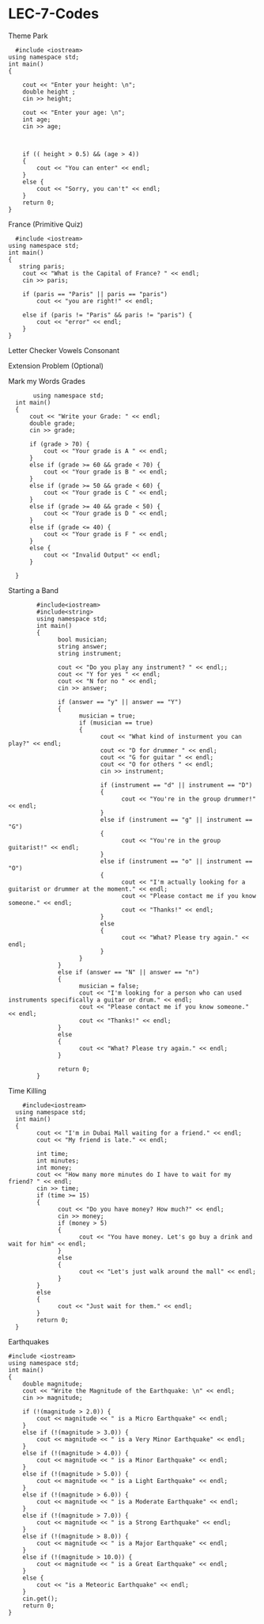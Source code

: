 # LEC-7-Codes

Theme Park

      #include <iostream>
    using namespace std;
    int main()
    {

        cout << "Enter your height: \n";
        double height ;
        cin >> height;

        cout << "Enter your age: \n";
        int age;
        cin >> age;



        if (( height > 0.5) && (age > 4))
        {
            cout << "You can enter" << endl;
        }
        else {
            cout << "Sorry, you can't" << endl;
        }
        return 0;
    }


 France (Primitive Quiz)

      #include <iostream>
    using namespace std;
    int main()
    {
       string paris;
        cout << "What is the Capital of France? " << endl;
        cin >> paris; 

        if (paris == "Paris" || paris == "paris")
            cout << "you are right!" << endl;

        else if (paris != "Paris" && paris != "paris") {
            cout << "error" << endl;
        }
    }


Letter Checker Vowels Consonant  

Extension Problem (Optional)

Mark my Words Grades

           using namespace std;
      int main()
      {
          cout << "Write your Grade: " << endl;
          double grade;
          cin >> grade;

          if (grade > 70) {
              cout << "Your grade is A " << endl;
          }
          else if (grade >= 60 && grade < 70) {
              cout << "Your grade is B " << endl;
          }
          else if (grade >= 50 && grade < 60) {
              cout << "Your grade is C " << endl;
          }
          else if (grade >= 40 && grade < 50) {
              cout << "Your grade is D " << endl;
          }
          else if (grade <= 40) {
              cout << "Your grade is F " << endl;
          }
          else {
              cout << "Invalid Output" << endl;
          }

      }



Starting a Band

            #include<iostream>
            #include<string>
            using namespace std;
            int main()
            {
                  bool musician;
                  string answer;
                  string instrument;

                  cout << "Do you play any instrument? " << endl;;
                  cout << "Y for yes " << endl;
                  cout << "N for no " << endl;
                  cin >> answer;

                  if (answer == "y" || answer == "Y")
                  {
                        musician = true;
                        if (musician == true)
                        {
                              cout << "What kind of insturment you can play?" << endl;
                              cout << "D for drummer " << endl;
                              cout << "G for guitar " << endl;
                              cout << "O for others " << endl;
                              cin >> instrument;

                              if (instrument == "d" || instrument == "D")
                              {
                                    cout << "You're in the group drummer!" << endl;
                              }
                              else if (instrument == "g" || instrument == "G")
                              {
                                    cout << "You're in the group guitarist!" << endl;
                              }
                              else if (instrument == "o" || instrument == "O")
                              {
                                    cout << "I'm actually looking for a guitarist or drummer at the moment." << endl;
                                    cout << "Please contact me if you know someone." << endl;
                                    cout << "Thanks!" << endl;
                              }
                              else
                              {
                                    cout << "What? Please try again." << endl;
                              }
                        }
                  }
                  else if (answer == "N" || answer == "n")
                  {
                        musician = false;
                        cout << "I'm looking for a person who can used instruments specifically a guitar or drum." << endl;
                        cout << "Please contact me if you know someone." << endl;
                        cout << "Thanks!" << endl;
                  }
                  else
                  {
                        cout << "What? Please try again." << endl;
                  }

                  return 0;
            }

    
    
Time Killing
  
        #include<iostream>
      using namespace std;
      int main()
      {
            cout << "I'm in Dubai Mall waiting for a friend." << endl;
            cout << "My friend is late." << endl;

            int time; 
            int minutes;
            int money;
            cout << "How many more minutes do I have to wait for my friend? " << endl;
            cin >> time;
            if (time >= 15)
            {
                  cout << "Do you have money? How much?" << endl;
                  cin >> money;
                  if (money > 5)
                  {
                        cout << "You have money. Let's go buy a drink and wait for him" << endl;
                  }
                  else
                  {
                        cout << "Let's just walk around the mall" << endl;
                  }
            }
            else
            {
                  cout << "Just wait for them." << endl;
            }
            return 0;
      }
      
      
   
Earthquakes

    #include <iostream>
    using namespace std;
    int main()
    {
        double magnitude;
        cout << "Write the Magnitude of the Earthquake: \n" << endl;
        cin >> magnitude;

        if (!(magnitude > 2.0)) {
            cout << magnitude << " is a Micro Earthquake" << endl;
        }
        else if (!(magnitude > 3.0)) {
            cout << magnitude << " is a Very Minor Earthquake" << endl;
        }
        else if (!(magnitude > 4.0)) {
            cout << magnitude << " is a Minor Earthquake" << endl;
        }
        else if (!(magnitude > 5.0)) {
            cout << magnitude << " is a Light Earthquake" << endl;
        }
        else if (!(magnitude > 6.0)) {
            cout << magnitude << " is a Moderate Earthquake" << endl;
        }
        else if (!(magnitude > 7.0)) {
            cout << magnitude << " is a Strong Earthquake" << endl;
        }
        else if (!(magnitude > 8.0)) {
            cout << magnitude << " is a Major Earthquake" << endl;
        }
        else if (!(magnitude > 10.0)) {
            cout << magnitude << " is a Great Earthquake" << endl;
        }
        else {
            cout << "is a Meteoric Earthquake" << endl;
        }
        cin.get();
        return 0;
    }



 

